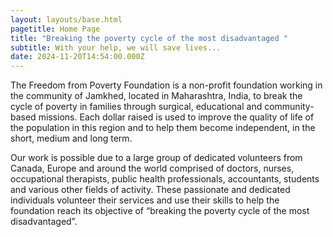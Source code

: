 ```yaml
---
layout: layouts/base.html
pagetitle: Home Page
title: "Breaking the poverty cycle of the most disadvantaged "
subtitle: With your help, we will save lives...
date: 2024-11-20T14:54:00.000Z
---
```

The Freedom from Poverty Foundation is a non-profit foundation working in the community of Jamkhed, located in Maharashtra, India, to break the cycle of poverty in families through surgical, educational and community-based missions. Each dollar raised is used to improve the quality of life of the population in this region and to help them become independent, in the short, medium and long term.

Our work is possible due to a large group of dedicated volunteers from Canada, Europe and around the world comprised of doctors, nurses, occupational therapists, public health professionals, accountants, students and various other fields of activity. These passionate and dedicated individuals volunteer their services and use their skills to help the foundation reach its objective of “breaking the poverty cycle of the most disadvantaged”.
